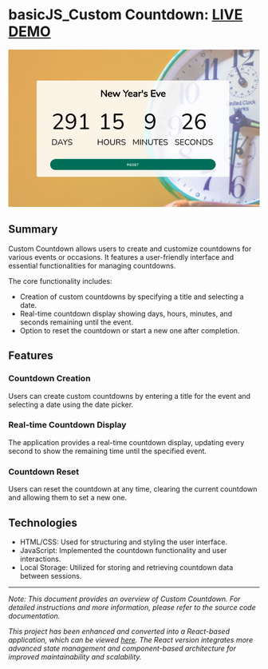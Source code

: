 # basicJS_Custom Countdown: [LIVE DEMO](https://shcoobz.github.io/basicJS_custom-countdown/)

![Project Image](img/basicJS_custom-countdown.png)

## Summary

Custom Countdown allows users to create and customize countdowns for various events or occasions. It features a user-friendly interface and essential functionalities for managing countdowns.

The core functionality includes:

- Creation of custom countdowns by specifying a title and selecting a date.
- Real-time countdown display showing days, hours, minutes, and seconds remaining until the event.
- Option to reset the countdown or start a new one after completion.

## Features

### Countdown Creation

Users can create custom countdowns by entering a title for the event and selecting a date using the date picker.

### Real-time Countdown Display

The application provides a real-time countdown display, updating every second to show the remaining time until the specified event.

### Countdown Reset

Users can reset the countdown at any time, clearing the current countdown and allowing them to set a new one.

## Technologies

- HTML/CSS: Used for structuring and styling the user interface.
- JavaScript: Implemented the countdown functionality and user interactions.
- Local Storage: Utilized for storing and retrieving countdown data between sessions.

---

_Note: This document provides an overview of Custom Countdown. For detailed instructions and more information, please refer to the source code documentation._

_This project has been enhanced and converted into a React-based application, which can be viewed [here](https://github.com/Shcoobz/advancedJS_custom-countdown/). The React version integrates more advanced state management and component-based architecture for improved maintainability and scalability._
